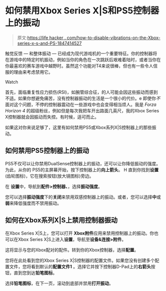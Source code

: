 # 如何禁用Xbox Series X|S和PS5控制器上的振动

> 原文:[https://life hacker . com/how-to-disable-vibrations-on-the-Xbox-series-x-s-and-PS-1847414527](https://lifehacker.com/how-to-disable-vibrations-on-the-xbox-series-x-s-and-ps-1847414527)

触觉反馈 — 和整体振动 — 已经成为现代游戏机的一个重要特征。你的控制器将在游戏中的特定时机振动，例如当你的角色在一次跳跃后艰难着陆时，或者当你在你最喜欢的赛车游戏中越野时。虽然这个功能对T4来说很棒，但也有一些令人信服的理由来考虑禁用它。

Watch

首先，面临重复性应力损伤(RSI)，如腕管综合征，的人可能会因这些振动而感到不适。如果你想避免痛苦，没有控制器振动的生活是一个很小的代价。e 即使你*不*面对这个问题，不停的控制器震动在一些游戏中也会变得相当烦人。我是 *Forza Horizon 4* 的超级粉丝，例如但是每次我把车开出路面几英尺，我的Xbox Series X控制器就会因振动而失控。有时候，适可而止。

如果这对你来说足够了，这里有如何禁用PS5或Xbox系列X|S控制器上的那些振动。

## 如何禁用PS5控制器上的振动

PS5不仅可以让你禁用DualSense控制器上的振动，还可以让你降低振动的强度。为此，从你的 PS5的主屏幕开始，按下控制器上的**向上箭头**。 H 直到你找到**设置**(齿轮图标)，它在搜索按钮(放大镜图标)旁边。

在 **设置**中，导航到**配件>控制器、**，选择**振动强度**。

您可以选择**振动强度**下的**关闭**来禁用双感控制器上的振动。或者，您可以选择**中**或**弱**来降低强度而不禁用振动。

## 如何在Xbox系列X|S上禁用控制器振动

在Xbox Series X|S上，您可以打开 **Xbox附件**应用来禁用控制器上的振动。你也可以在Xbox Series X|S上进入**设置**，导航至**设备&连接>附件**。

这将显示与您的Xbox配对的配件。转到你的Xbox控制器，选择**配置**。

您将在此处看到您的Xbox Series X|S控制器的配置文件。如果您没有创建多个配置文件，您将看到默认的**配置文件1** 。选择它并按下控制器D-Pad上的**右箭头**按钮，直到您到达**铅笔图标**。

选择**铅笔图标**，在下一页，滚动到底部并禁用**打开振动**。